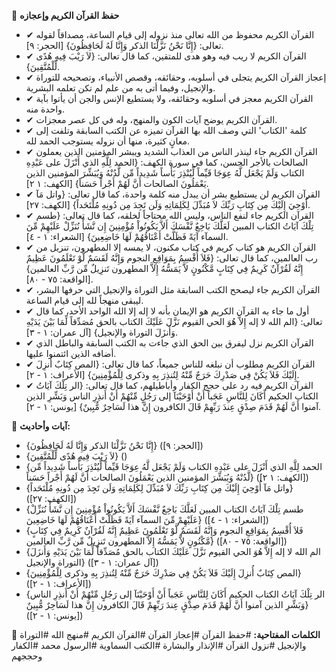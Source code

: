📌 **حفظ القرآن الكريم وإعجازه**

- ✔ القرآن الكريم محفوظ من الله تعالى منذ نزوله إلى قيام الساعة، مصداقاً لقوله تعالى: {إِنَّا نَحْنُ نَزَّلْنَا الذكر وَإِنَّا لَهُ لَحَافِظُونَ} [الحجر: ٩].
- ✔ القرآن الكريم لا ريب فيه وهو هدى للمتقين، كما قال تعالى: {لاَ رَيْبَ فِيهِ هُدًى لِّلْمُتَّقِينَ}.
- ✔ إعجاز القرآن الكريم يتجلى في أسلوبه، وحقائقه، وقصص الأنبياء، وتصحيحه للتوراة والإنجيل، وفيما أتى به من علم لم تكن تعلمه البشرية.
- ✔ القرآن الكريم معجز في أسلوبه وحقائقه، ولا يستطيع الإنس والجن أن يأتوا بآية واحدة منه.
- ✔ القرآن الكريم يوضح آيات الكون والمنهج، وله في كل عصر معجزات.
- ✔ كلمة 'الكتاب' التي وصف الله بها القرآن تميزه عن الكتب السابقة وتلفت إلى معانٍ كثيرة، منها أن نزوله يستوجب الحمد لله.
- ✔ القرآن الكريم جاء لينذر الناس من العذاب الشديد ويبشر المؤمنين الذين يعملون الصالحات بالأجر الحسن، كما في سورة الكهف: {الحمد لِلَّهِ الذي أَنْزَلَ على عَبْدِهِ الكتاب وَلَمْ يَجْعَل لَّهُ عِوَجَا قَيِّماً لِّيُنْذِرَ بَأْساً شَدِيداً مِّن لَّدُنْهُ وَيُبَشِّرَ المؤمنين الذين يَعْمَلُونَ الصالحات أَنَّ لَهُمْ أَجْراً حَسَناً} [الكهف: ١ ٢].
- ✔ القرآن الكريم لن يستطيع بشر أن يبدل منه كلمة واحدة، كما قال تعالى: {واتل مَآ أُوْحِيَ إِلَيْكَ مِن كِتَابِ رَبِّكَ لاَ مُبَدِّلَ لِكَلِمَاتِهِ وَلَن تَجِدَ مِن دُونِهِ مُلْتَحَداً} [الكهف: ٢٧].
- ✔ القرآن الكريم جاء لنفع الناس، وليس الله محتاجاً لخلقه، كما قال تعالى: {طسم تِلْكَ آيَاتُ الكتاب المبين لَعَلَّكَ بَاخِعٌ نَّفْسَكَ أَلاَّ يَكُونُواْ مُؤْمِنِينَ إِن نَّشَأْ نُنَزِّلْ عَلَيْهِمْ مِّنَ السمآء آيَةً فَظَلَّتْ أَعْنَاقُهُمْ لَهَا خَاضِعِينَ} [الشعراء: ١ - ٤].
- ✔ القرآن الكريم هو كتاب كريم في كتاب مكنون، لا يمسه إلا المطهرون، تنزيل من رب العالمين، كما قال تعالى: {فَلاَ أُقْسِمُ بِمَوَاقِعِ النجوم وَإِنَّهُ لَقَسَمٌ لَّوْ تَعْلَمُونَ عَظِيمٌ إِنَّهُ لَقُرْآنٌ كَرِيمٌ فِي كِتَابٍ مَّكْنُونٍ لاَّ يَمَسُّهُ إِلاَّ المطهرون تَنزِيلٌ مِّن رَّبِّ العالمين} [الواقعة: ٧٥ - ٨٠].
- ✔ القرآن الكريم جاء ليصحح الكتب السابقة مثل التوراة والإنجيل التي حرفها البشر، ليبقى منهجاً لله إلى قيام الساعة.
- ✔ أول ما جاء به القرآن الكريم هو الإيمان بأنه لا إله إلا الله الواحد الأحد، كما قال تعالى: {الم الله لا إله إِلاَّ هُوَ الحي القيوم نَزَّلَ عَلَيْكَ الكتاب بالحق مُصَدِّقاً لِّمَا بَيْنَ يَدَيْهِ وَأَنزَلَ التوراة والإنجيل} [آل عمران: ١ - ٣].
- ✔ القرآن الكريم نزل ليفرق بين الحق الذي جاءت به الكتب السابقة والباطل الذي أضافه الذين ائتمنوا عليها.
- ✔ القرآن الكريم مطلوب أن نبلغه للناس جميعاً، كما قال تعالى: {المص كِتَابٌ أُنزِلَ إِلَيْكَ فَلاَ يَكُنْ فِي صَدْرِكَ حَرَجٌ مِّنْهُ لِتُنذِرَ بِهِ وذكرى لِلْمُؤْمِنِينَ} [الأعراف: ١ - ٢].
- ✔ القرآن الكريم فيه رد على حجج الكفار وأباطيلهم، كما قال تعالى: {الر تِلْكَ آيَاتُ الكتاب الحكيم أَكَانَ لِلنَّاسِ عَجَباً أَنْ أَوْحَيْنَآ إلى رَجُلٍ مِّنْهُمْ أَنْ أَنذِرِ الناس وَبَشِّرِ الذين آمنوا أَنَّ لَهُمْ قَدَمَ صِدْقٍ عِندَ رَبِّهِمْ قَالَ الكافرون إِنَّ هذا لَسَاحِرٌ مُّبِينٌ} [يونس: ١ - ٢].

📜 **آيات وأحاديث:**
- {إِنَّا نَحْنُ نَزَّلْنَا الذكر وَإِنَّا لَهُ لَحَافِظُونَ} ([الحجر: ٩])
- {لاَ رَيْبَ فِيهِ هُدًى لِّلْمُتَّقِينَ} ()
- {الحمد لِلَّهِ الذي أَنْزَلَ على عَبْدِهِ الكتاب وَلَمْ يَجْعَل لَّهُ عِوَجَا قَيِّماً لِّيُنْذِرَ بَأْساً شَدِيداً مِّن لَّدُنْهُ وَيُبَشِّرَ المؤمنين الذين يَعْمَلُونَ الصالحات أَنَّ لَهُمْ أَجْراً حَسَناً} ([الكهف: ١ ٢])
- {واتل مَآ أُوْحِيَ إِلَيْكَ مِن كِتَابِ رَبِّكَ لاَ مُبَدِّلَ لِكَلِمَاتِهِ وَلَن تَجِدَ مِن دُونِهِ مُلْتَحَداً} ([الكهف: ٢٧])
- {طسم تِلْكَ آيَاتُ الكتاب المبين لَعَلَّكَ بَاخِعٌ نَّفْسَكَ أَلاَّ يَكُونُواْ مُؤْمِنِينَ إِن نَّشَأْ نُنَزِّلْ عَلَيْهِمْ مِّنَ السمآء آيَةً فَظَلَّتْ أَعْنَاقُهُمْ لَهَا خَاضِعِينَ} ([الشعراء: ١ - ٤])
- {فَلاَ أُقْسِمُ بِمَوَاقِعِ النجوم وَإِنَّهُ لَقَسَمٌ لَّوْ تَعْلَمُونَ عَظِيمٌ إِنَّهُ لَقُرْآنٌ كَرِيمٌ فِي كِتَابٍ مَّكْنُونٍ لاَّ يَمَسُّهُ إِلاَّ المطهرون تَنزِيلٌ مِّن رَّبِّ العالمين} ([الواقعة: ٧٥ - ٨٠])
- {الم الله لا إله إِلاَّ هُوَ الحي القيوم نَزَّلَ عَلَيْكَ الكتاب بالحق مُصَدِّقاً لِّمَا بَيْنَ يَدَيْهِ وَأَنزَلَ التوراة والإنجيل} ([آل عمران: ١ - ٣])
- {المص كِتَابٌ أُنزِلَ إِلَيْكَ فَلاَ يَكُنْ فِي صَدْرِكَ حَرَجٌ مِّنْهُ لِتُنذِرَ بِهِ وذكرى لِلْمُؤْمِنِينَ} ([الأعراف: ١ - ٢])
- {الر تِلْكَ آيَاتُ الكتاب الحكيم أَكَانَ لِلنَّاسِ عَجَباً أَنْ أَوْحَيْنَآ إلى رَجُلٍ مِّنْهُمْ أَنْ أَنذِرِ الناس وَبَشِّرِ الذين آمنوا أَنَّ لَهُمْ قَدَمَ صِدْقٍ عِندَ رَبِّهِمْ قَالَ الكافرون إِنَّ هذا لَسَاحِرٌ مُّبِينٌ} ([يونس: ١ - ٢])

🔑 **الكلمات المفتاحية:**
#حفظ القرآن #إعجاز القرآن #القرآن الكريم #منهج الله #التوراة والإنجيل #نزول القرآن #الإنذار والبشارة #الكتب السماوية #الرسول محمد #الكفار وحججهم
